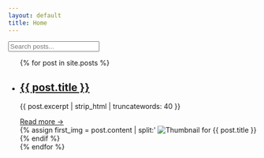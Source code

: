 ```yaml
---
layout: default
title: Home
---
```


<!-- Search bar (same style as Posts page) -->
<input type="text" id="searchInput" placeholder="Search posts..." onkeyup="filterPosts()">

<ul id="postList">
  {% for post in site.posts %}
    <li class="post-preview-with-thumb">
      <div class="preview-text">
        <h2><a href="{{ post.url }}">{{ post.title }}</a></h2>
        <p>{{ post.excerpt | strip_html | truncatewords: 40 }}</p>
        <a href="{{ post.url }}">Read more →</a>
      </div>
      {% assign first_img = post.content | split:'<img' | slice:1,1 | first %}
      {% if first_img %}
        {% assign img_src = first_img | split:'src="' | last | split:'"' | first %}
        <div class="preview-thumb">
          <img src="{{ img_src }}" alt="Thumbnail for {{ post.title }}">
        </div>
      {% endif %}
    </li>
  {% endfor %}
</ul>

<script src="search.js"></script>

